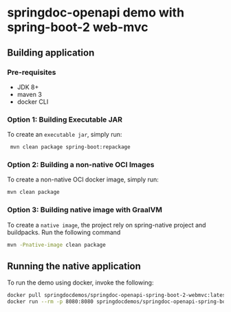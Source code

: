 # springdoc-openapi demo with spring-boot-2 web-mvc

## Building application

### Pre-requisites
- JDK 8+
- maven 3
- docker CLI

### Option 1: Building Executable JAR
To create an `executable jar`, simply run:

```sh
 mvn clean package spring-boot:repackage
```

### Option 2: Building a non-native OCI Images
To create a non-native OCI docker image, simply run:

```sh
mvn clean package
```

### Option 3: Building native image with GraalVM
To create a `native image`, the project rely on spring-native project and buildpacks.
Run the following command

```sh
mvn -Pnative-image clean package
```

## Running the native application

To run the demo using docker, invoke the following:

```sh
docker pull springdocdemos/springdoc-openapi-spring-boot-2-webmvc:latest
docker run --rm -p 8080:8080 springdocdemos/springdoc-openapi-spring-boot-2-webmvc:latest
```
